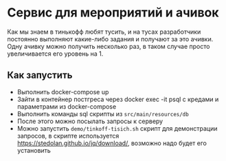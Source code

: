 # Сервис для мероприятий и ачивок
Как мы знаем в тинькофф любят тусить, и на тусах разработчики постоянно выполняют какие-либо задания и получают за это ачивки.
Одну ачивку можно получить несколько раз, в таком случае просто увеличивается его уровень на 1.
## Как запустить
* Выполнить docker-compose up
* Зайти в контейнер постгреса через docker exec -it psql с кредами и параметрами из docker-compose
* Выполнить команды sql скрипты из `src/main/resources/db`
* После этого можно посылать запросы к серверу
* Можно запустить `demo/tinkoff-tisich.sh` скрипт для демонстрации запросов, в скрипте используется https://stedolan.github.io/jq/download/, возможно надо будет его установить
